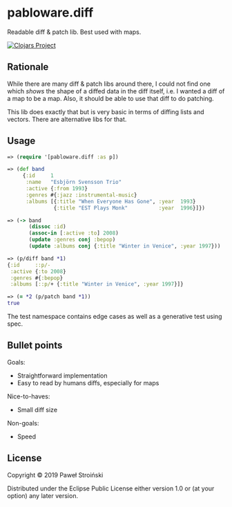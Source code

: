 # pabloware.diff

Readable diff & patch lib. Best used with maps.

[![Clojars Project](https://img.shields.io/clojars/v/pabloware/diff.svg)](https://clojars.org/pabloware/diff)

## Rationale

While there are many diff & patch libs around there, I could not find one which *shows* the shape of a diffed data in the diff itself, i.e. I wanted a diff of a map to be a map. Also, it should be able to use that diff to do patching.

This lib does exactly that but is very basic in terms of diffing lists and vectors. There are alternative libs for that.

## Usage

```clojure
=> (require '[pabloware.diff :as p])

=> (def band
     {:id     1
      :name   "Esbjörn Svensson Trio"
      :active {:from 1993}
      :genres #{:jazz :instrumental-music}
      :albums [{:title "When Everyone Has Gone", :year  1993}
               {:title "EST Plays Monk"          :year  1996}]})

=> (-> band
       (dissoc :id)
       (assoc-in [:active :to] 2008)
       (update :genres conj :bepop)
       (update :albums conj {:title "Winter in Venice", :year 1997}))

=> (p/diff band *1)
{:id     ::p/-
 :active {:to 2008}
 :genres #{:bepop}
 :albums [::p/+ {:title "Winter in Venice", :year 1997}]}

=> (= *2 (p/patch band *1))
true
```

The test namespace contains edge cases as well as a generative test using spec.

## Bullet points

Goals:

* Straightforward implementation
* Easy to read by humans diffs, especially for maps

Nice-to-haves:

* Small diff size

Non-goals:

* Speed

## License

Copyright © 2019 Paweł Stroiński

Distributed under the Eclipse Public License either version 1.0 or (at
your option) any later version.
